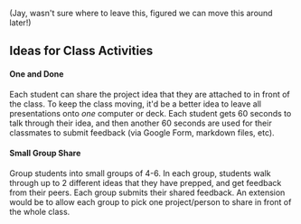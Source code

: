 (Jay, wasn't sure where to leave this, figured we can move this around later!)

## Ideas for Class Activities

#### One and Done

Each student can share the project idea that they are attached to in front of the class. To keep the class moving, it'd be a better idea to leave all presentations onto _one_ computer or deck. Each student gets 60 seconds to talk through their idea, and then another 60 seconds are used for their classmates to submit feedback (via Google Form, markdown files, etc).

#### Small Group Share

Group students into small groups of 4-6. In each group, students walk through up to 2 different ideas that they have prepped, and get feedback from their peers. Each group submits their shared feedback. An extension would be to allow each group to pick one project/person to share in front of the whole class.